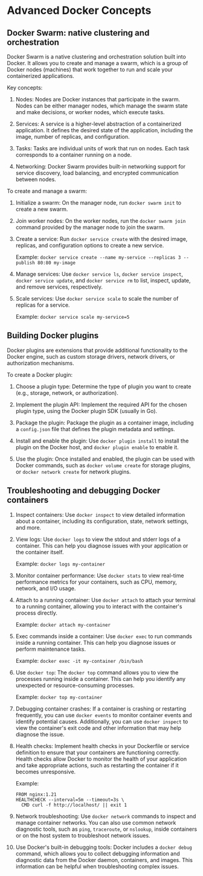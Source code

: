 # Advanced Docker Concepts

## Docker Swarm: native clustering and orchestration

Docker Swarm is a native clustering and orchestration solution built into Docker. It allows you to create and manage a swarm, which is a group of Docker nodes (machines) that work together to run and scale your containerized applications.

Key concepts:

1. Nodes: Nodes are Docker instances that participate in the swarm. Nodes can be either manager nodes, which manage the swarm state and make decisions, or worker nodes, which execute tasks.

2. Services: A service is a higher-level abstraction of a containerized application. It defines the desired state of the application, including the image, number of replicas, and configuration.

3. Tasks: Tasks are individual units of work that run on nodes. Each task corresponds to a container running on a node.

4. Networking: Docker Swarm provides built-in networking support for service discovery, load balancing, and encrypted communication between nodes.

To create and manage a swarm:

1. Initialize a swarm: On the manager node, run `docker swarm init` to create a new swarm.

2. Join worker nodes: On the worker nodes, run the `docker swarm join` command provided by the manager node to join the swarm.

3. Create a service: Run `docker service create` with the desired image, replicas, and configuration options to create a new service.

   Example: `docker service create --name my-service --replicas 3 --publish 80:80 my-image`

4. Manage services: Use `docker service ls`, `docker service inspect`, `docker service update`, and `docker service rm` to list, inspect, update, and remove services, respectively.

5. Scale services: Use `docker service scale` to scale the number of replicas for a service.

   Example: `docker service scale my-service=5`

## Building Docker plugins

Docker plugins are extensions that provide additional functionality to the Docker engine, such as custom storage drivers, network drivers, or authorization mechanisms.

To create a Docker plugin:

1. Choose a plugin type: Determine the type of plugin you want to create (e.g., storage, network, or authorization).

2. Implement the plugin API: Implement the required API for the chosen plugin type, using the Docker plugin SDK (usually in Go).

3. Package the plugin: Package the plugin as a container image, including a `config.json` file that defines the plugin metadata and settings.

4. Install and enable the plugin: Use `docker plugin install` to install the plugin on the Docker host, and `docker plugin enable` to enable it.

5. Use the plugin: Once installed and enabled, the plugin can be used with Docker commands, such as `docker volume create` for storage plugins, or `docker network create` for network plugins.

## Troubleshooting and debugging Docker containers

1. Inspect containers: Use `docker inspect` to view detailed information about a container, including its configuration, state, network settings, and more.

2. View logs: Use `docker logs` to view the stdout and stderr logs of a container. This can help you diagnose issues with your application or the container itself.

   Example: `docker logs my-container`

3. Monitor container performance: Use `docker stats` to view real-time performance metrics for your containers, such as CPU, memory, network, and I/O usage.

4. Attach to a running container: Use `docker attach` to attach your terminal to a running container, allowing you to interact with the container's process directly.

   Example: `docker attach my-container`

5. Exec commands inside a container: Use `docker exec` to run commands inside a running container. This can help you diagnose issues or perform maintenance tasks.

   Example: `docker exec -it my-container /bin/bash`

6. Use `docker top`: The `docker top` command allows you to view the processes running inside a container. This can help you identify any unexpected or resource-consuming processes.

   Example: `docker top my-container`

7. Debugging container crashes: If a container is crashing or restarting frequently, you can use `docker events` to monitor container events and identify potential causes. Additionally, you can use `docker inspect` to view the container's exit code and other information that may help diagnose the issue.

8. Health checks: Implement health checks in your Dockerfile or service definition to ensure that your containers are functioning correctly. Health checks allow Docker to monitor the health of your application and take appropriate actions, such as restarting the container if it becomes unresponsive.

   Example:

   ```
   FROM nginx:1.21
   HEALTHCHECK --interval=5m --timeout=3s \
     CMD curl -f http://localhost/ || exit 1
   ```

9. Network troubleshooting: Use `docker network` commands to inspect and manage container networks. You can also use common network diagnostic tools, such as `ping`, `traceroute`, or `nslookup`, inside containers or on the host system to troubleshoot network issues.

10. Use Docker's built-in debugging tools: Docker includes a `docker debug` command, which allows you to collect debugging information and diagnostic data from the Docker daemon, containers, and images. This information can be helpful when troubleshooting complex issues.